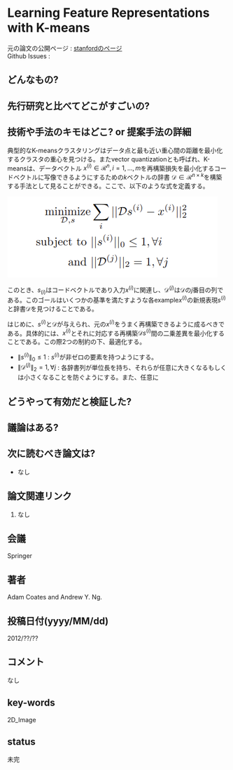 # Learning Feature Representations with K-means

元の論文の公開ページ : [stanfordのページ](https://www-cs.stanford.edu/~acoates/papers/coatesng_nntot2012.pdf)  
Github Issues : 

## どんなもの?

## 先行研究と比べてどこがすごいの?

## 技術や手法のキモはどこ? or 提案手法の詳細
典型的なK-meansクラスタリングはデータ点と最も近い重心間の距離を最小化するクラスタの重心を見つける。またvector quantizationとも呼ばれ、K-meansは、データベクトル $x^{(i)} \in \mathcal{R}^{n}, i=1, \ldots, m$を再構築損失を最小化するコードベクトルに写像できるようにするための$k$ベクトルの辞書 $\mathcal{D} \in \mathcal{R}^{n \times k}$を構築する手法として見ることができる。ここで、以下のような式を定義する。

![eq_k1](img/LFRwK/eq_k1.png)

このとき、$s_ (i)$はコードベクトルであり入力$x^{(i)}$に関連し、$\mathcal{D}^{(j)}$は$\mathcal{D}$の$j$番目の列である。このゴールはいくつかの基準を満たすような各example$x^{(i)}$の新規表現$s^{(i)}$と辞書$\mathcal{D}$を見つけることである。

はじめに、$s^{(i)}$と$\mathcal{D}$が与えられ、元の$x^{(i)}$をうまく再構築できるように成るべきである。具体的には、$x^{(i)}$とそれに対応する再構築$\mathcal{D}s^{(i)}$間の二乗差異を最小化することである。この際2つの制約の下、最適化する。

- $\|s^{(i)}\|_{0} \leq 1$ : $s^{(i)}$が非ゼロの要素を持つようにする。
- $\|\mathcal{D}^{(j)}\|_{2}=1, \forall j$ : 各辞書列が単位長を持ち、それらが任意に大きくなるもしくは小さくなることを防ぐようにする。また、任意に

## どうやって有効だと検証した?

## 議論はある?

## 次に読むべき論文は?
- なし

## 論文関連リンク
1. なし

## 会議
Springer

## 著者
Adam Coates and Andrew Y. Ng.

## 投稿日付(yyyy/MM/dd)
2012/??/??

## コメント
なし

## key-words
2D_Image

## status
未完